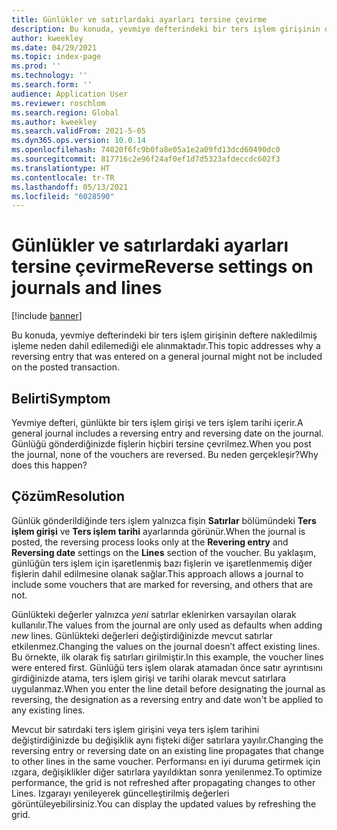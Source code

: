 ```yaml
---
title: Günlükler ve satırlardaki ayarları tersine çevirme
description: Bu konuda, yevmiye defterindeki bir ters işlem girişinin deftere nakledilmiş işleme neden dahil edilemediği ele alınmaktadır.
author: kweekley
ms.date: 04/29/2021
ms.topic: index-page
ms.prod: ''
ms.technology: ''
ms.search.form: ''
audience: Application User
ms.reviewer: roschlom
ms.search.region: Global
ms.author: kweekley
ms.search.validFrom: 2021-5-05
ms.dyn365.ops.version: 10.0.14
ms.openlocfilehash: 74020f6fc9b0fa8e05a1e2a09fd13dcd60490dc0
ms.sourcegitcommit: 817716c2e96f24af0ef1d7d5323afdeccdc602f3
ms.translationtype: HT
ms.contentlocale: tr-TR
ms.lasthandoff: 05/13/2021
ms.locfileid: "6028590"
---
```

# <a name="reverse-settings-on-journals-and-lines"></a><span data-ttu-id="aefc5-103">Günlükler ve satırlardaki ayarları tersine çevirme</span><span class="sxs-lookup"><span data-stu-id="aefc5-103">Reverse settings on journals and lines</span></span>

[!include [banner](../includes/banner.md)]

<span data-ttu-id="aefc5-104">Bu konuda, yevmiye defterindeki bir ters işlem girişinin deftere nakledilmiş işleme neden dahil edilemediği ele alınmaktadır.</span><span class="sxs-lookup"><span data-stu-id="aefc5-104">This topic addresses why a reversing entry that was entered on a general journal might not be included on the posted transaction.</span></span>  

## <a name="symptom"></a><span data-ttu-id="aefc5-105">Belirti</span><span class="sxs-lookup"><span data-stu-id="aefc5-105">Symptom</span></span>

<span data-ttu-id="aefc5-106">Yevmiye defteri, günlükte bir ters işlem girişi ve ters işlem tarihi içerir.</span><span class="sxs-lookup"><span data-stu-id="aefc5-106">A general journal includes a reversing entry and reversing date on the journal.</span></span> <span data-ttu-id="aefc5-107">Günlüğü gönderdiğinizde fişlerin hiçbiri tersine çevrilmez.</span><span class="sxs-lookup"><span data-stu-id="aefc5-107">When you post the journal, none of the vouchers are reversed.</span></span> <span data-ttu-id="aefc5-108">Bu neden gerçekleşir?</span><span class="sxs-lookup"><span data-stu-id="aefc5-108">Why does this happen?</span></span>

## <a name="resolution"></a><span data-ttu-id="aefc5-109">Çözüm</span><span class="sxs-lookup"><span data-stu-id="aefc5-109">Resolution</span></span>

<span data-ttu-id="aefc5-110">Günlük gönderildiğinde ters işlem yalnızca fişin **Satırlar** bölümündeki **Ters işlem girişi** ve **Ters işlem tarihi** ayarlarında görünür.</span><span class="sxs-lookup"><span data-stu-id="aefc5-110">When the journal is posted, the reversing process looks only at the **Revering entry** and **Reversing date** settings on the **Lines** section of the voucher.</span></span> <span data-ttu-id="aefc5-111">Bu yaklaşım, günlüğün ters işlem için işaretlenmiş bazı fişlerin ve işaretlenmemiş diğer fişlerin dahil edilmesine olanak sağlar.</span><span class="sxs-lookup"><span data-stu-id="aefc5-111">This approach allows a journal to include some vouchers that are marked for reversing, and others that are not.</span></span>

<span data-ttu-id="aefc5-112">Günlükteki değerler yalnızca *yeni* satırlar eklenirken varsayılan olarak kullanılır.</span><span class="sxs-lookup"><span data-stu-id="aefc5-112">The values from the journal are only used as defaults when adding *new* lines.</span></span> <span data-ttu-id="aefc5-113">Günlükteki değerleri değiştirdiğinizde mevcut satırlar etkilenmez.</span><span class="sxs-lookup"><span data-stu-id="aefc5-113">Changing the values on the journal doesn’t affect existing lines.</span></span> <span data-ttu-id="aefc5-114">Bu örnekte, ilk olarak fiş satırları girilmiştir.</span><span class="sxs-lookup"><span data-stu-id="aefc5-114">In this example, the voucher lines were entered first.</span></span> <span data-ttu-id="aefc5-115">Günlüğü ters işlem olarak atamadan önce satır ayrıntısını girdiğinizde atama, ters işlem girişi ve tarihi olarak mevcut satırlara uygulanmaz.</span><span class="sxs-lookup"><span data-stu-id="aefc5-115">When you enter the line detail before designating the journal as reversing, the designation as a reversing entry and date won't be applied to any existing lines.</span></span>

<span data-ttu-id="aefc5-116">Mevcut bir satırdaki ters işlem girişini veya ters işlem tarihini değiştirdiğinizde bu değişiklik aynı fişteki diğer satırlara yayılır.</span><span class="sxs-lookup"><span data-stu-id="aefc5-116">Changing the reversing entry or reversing date on an existing line propagates that change to other lines in the same voucher.</span></span> <span data-ttu-id="aefc5-117">Performansı en iyi duruma getirmek için ızgara, değişiklikler diğer satırlara yayıldıktan sonra yenilenmez.</span><span class="sxs-lookup"><span data-stu-id="aefc5-117">To optimize performance, the grid is not refreshed after propagating changes to other Lines.</span></span> <span data-ttu-id="aefc5-118">Izgarayı yenileyerek güncelleştirilmiş değerleri görüntüleyebilirsiniz.</span><span class="sxs-lookup"><span data-stu-id="aefc5-118">You can display the updated values by refreshing the grid.</span></span>


